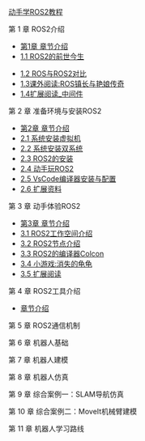 [动手学ROS2教程](prepare/开始之前.md)

第 1 章 ROS2介绍

- [第1章 章节介绍](chart1/章节介绍.md)
- [1.1 ROS2的前世今生](chart1/1.1ROS2的前世今生.md) 

* [1.2 ROS与ROS2对比](chart1/1.2ROS与ROS2对比.md) 
* [1.3课外阅读:ROS镇长与艳娘传奇](chart1/1.3课外阅读_ROS镇长与艳娘传奇.md)  
* [1.4扩展阅读_中间件](chart1/1.4扩展阅读_中间件.md) 

第 2 章 准备环境与安装ROS2 

* [第2章 章节介绍](chart2/章节介绍.md) 
* [2.1 系统安装虚拟机](chart2/2.1系统安装_虚拟机版本.md)  
* [2.2 系统安装双系统](chart2/2.2系统安装_双系统.md) 
* [2.3 ROS2的安装](chart2/2.3ROS2的安装.md) 
* [2.4 动手玩ROS2](chart2/2.4动手玩ROS2.md)  
* [2.5 VsCode编译器安装与配置](chart2/2.5VsCode编译器安装与配置.md) 
* [2.6 扩展资料](chart2/2.6扩展资料.md) 

第 3 章 动手体验ROS2
* [第3章 章节介绍](chart3/章节介绍.md) 
* [3.1 ROS2工作空间介绍](chart3/3.1ROS2工作空间介绍.md) 
* [3.2 ROS2节点介绍](chart3/3.2ROS2节点介绍.md) 
* [3.3 ROS2的编译器Colcon](chart3/3.3ROS2的编译器Colcon.md) 
* [3.4 小游戏:消失的龟龟](chart3/3.4小游戏_消失的龟龟.md) 
* [3.5 扩展阅读](chart3/3.5扩展阅读.md) 

第 4 章 ROS2工具介绍

*  [章节介绍](chart4/章节介绍.md) 

第 5 章 ROS2通信机制

第 6 章 机器人基础

第 7 章 机器人建模

第 8 章 机器人仿真

第 9 章 综合案例一：SLAM导航仿真

第 10 章 综合案例二：MoveIt机械臂建模

第 11 章 机器人学习路线

